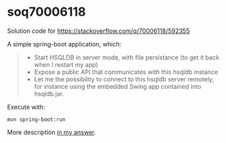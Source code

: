 # soq70006118
Solution code for https://stackoverflow.com/q/70006118/592355

A simple spring-boot application, which:

>- Start HSQLDB in server mode, with file persistance (to get it back when I restart my app)
>- Expose a public API that communicates with this hsqldb instance
>- Let me the possibility to connect to this hsqldb server remotely, for instance using the embedded Swing app contained into hsqldb.jar.

Execute with:

    mvn spring-boot:run

More description [in my answer](https://stackoverflow.com/a/70009370/592355).
